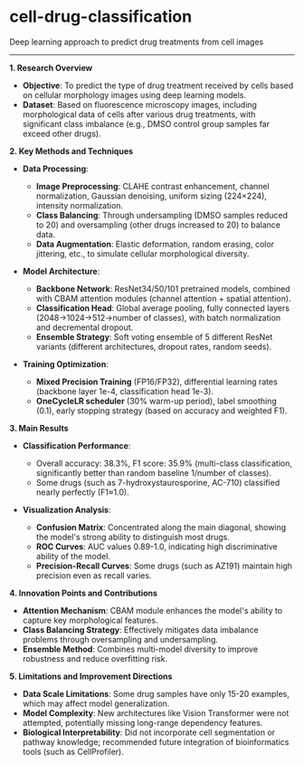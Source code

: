 # cell-drug-classification
Deep learning approach to predict drug treatments from cell images


---
**1. Research Overview**
- **Objective**: To predict the type of drug treatment received by cells based on cellular morphology images using deep learning models.
- **Dataset**: Based on fluorescence microscopy images, including morphological data of cells after various drug treatments, with significant class imbalance (e.g., DMSO control group samples far exceed other drugs).

**2. Key Methods and Techniques**
- **Data Processing**:
  - **Image Preprocessing**: CLAHE contrast enhancement, channel normalization, Gaussian denoising, uniform sizing (224×224), intensity normalization.
  - **Class Balancing**: Through undersampling (DMSO samples reduced to 20) and oversampling (other drugs increased to 20) to balance data.
  - **Data Augmentation**: Elastic deformation, random erasing, color jittering, etc., to simulate cellular morphological diversity.
  
- **Model Architecture**:
  - **Backbone Network**: ResNet34/50/101 pretrained models, combined with CBAM attention modules (channel attention + spatial attention).
  - **Classification Head**: Global average pooling, fully connected layers (2048→1024→512→number of classes), with batch normalization and decremental dropout.
  - **Ensemble Strategy**: Soft voting ensemble of 5 different ResNet variants (different architectures, dropout rates, random seeds).
  
- **Training Optimization**:
  - **Mixed Precision Training** (FP16/FP32), differential learning rates (backbone layer 1e-4, classification head 1e-3).
  - **OneCycleLR scheduler** (30% warm-up period), label smoothing (0.1), early stopping strategy (based on accuracy and weighted F1).

**3. Main Results**
- **Classification Performance**:
  - Overall accuracy: 38.3%, F1 score: 35.9% (multi-class classification, significantly better than random baseline 1/number of classes).
  - Some drugs (such as 7-hydroxystaurosporine, AC-710) classified nearly perfectly (F1≈1.0).
  
- **Visualization Analysis**:
  - **Confusion Matrix**: Concentrated along the main diagonal, showing the model's strong ability to distinguish most drugs.
  - **ROC Curves**: AUC values 0.89-1.0, indicating high discriminative ability of the model.
  - **Precision-Recall Curves**: Some drugs (such as AZ191) maintain high precision even as recall varies.

**4. Innovation Points and Contributions**
- **Attention Mechanism**: CBAM module enhances the model's ability to capture key morphological features.
- **Class Balancing Strategy**: Effectively mitigates data imbalance problems through oversampling and undersampling.
- **Ensemble Method**: Combines multi-model diversity to improve robustness and reduce overfitting risk.

**5. Limitations and Improvement Directions**
- **Data Scale Limitations**: Some drug samples have only 15-20 examples, which may affect model generalization.
- **Model Complexity**: New architectures like Vision Transformer were not attempted, potentially missing long-range dependency features.
- **Biological Interpretability**: Did not incorporate cell segmentation or pathway knowledge; recommended future integration of bioinformatics tools (such as CellProfiler).




